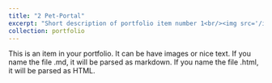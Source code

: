 ```yaml
---
title: "2 Pet-Portal"
excerpt: "Short description of portfolio item number 1<br/><img src='/images/Portfolio-YC_09.png'>\n<img src='/images/Portfolio-YC_10.png'>\n<img src='/images/Portfolio-YC_11.png'>\n<img src='/images/Portfolio-YC_12.png'>\n<img src='/images/Portfolio-YC_13.png'>\n<img src='/images/Portfolio-YC_14.png'>\n<img src='/images/Portfolio-YC_15.png'>\n<img src='/images/Portfolio-YC_16.png'>\n<img src='/images/Portfolio-YC_17.png'>"
collection: portfolio
---
```


This is an item in your portfolio. It can be have images or nice text. If you name the file .md, it will be parsed as markdown. If you name the file .html, it will be parsed as HTML. 
